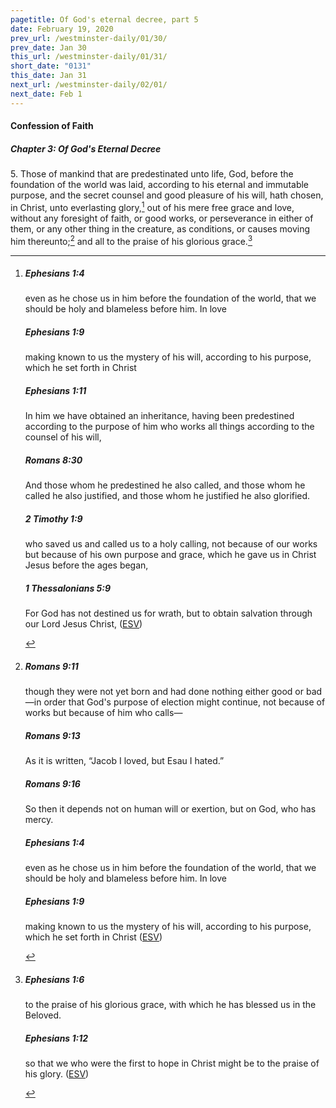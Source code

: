 ```yaml
---
pagetitle: Of God's eternal decree, part 5
date: February 19, 2020
prev_url: /westminster-daily/01/30/
prev_date: Jan 30
this_url: /westminster-daily/01/31/
short_date: "0131"
this_date: Jan 31
next_url: /westminster-daily/02/01/
next_date: Feb 1
---
```


#### Confession of Faith

##### Chapter 3: Of God's Eternal Decree

<span class="q">5.</span> Those of mankind that are predestinated unto life, God, before the foundation of the world was laid, according to his eternal and immutable purpose, and the secret counsel and good pleasure of his will, hath chosen, in Christ, unto everlasting glory,[^fnref:wcf1] out of his mere free grace and love, without any foresight of faith, or good works, or perseverance in either of them, or any other thing in the creature, as conditions, or causes moving him thereunto;[^fnref:wcf2] and all to the praise of his glorious grace.[^fnref:wcf3]

[^fnref:wcf1]: <div class="esv"><h5>Ephesians 1:4</h5> <div class="esv-text"><p id="p49001004.01-1">even as he chose us in him before the foundation of the world, that we should be holy and blameless before him. In love</p> </div><h5>Ephesians 1:9</h5> <div class="esv-text"><p id="p49001009.01-2">making known to us the mystery of his will, according to his purpose, which he set forth in Christ</p> </div><h5>Ephesians 1:11</h5> <div class="esv-text"><p id="p49001011.01-3">In him we have obtained an inheritance, having been predestined according to the purpose of him who works all things according to the counsel of his will,</p> </div><h5>Romans 8:30</h5> <div class="esv-text"><p id="p45008030.01-4">And those whom he predestined he also called, and those whom he called he also justified, and those whom he justified he also glorified.</p> </div><h5>2 Timothy 1:9</h5> <div class="esv-text"><p id="p55001009.01-5">who saved us and called us to a holy calling, not because of our works but because of his own purpose and grace, which he gave us in Christ Jesus before the ages began,</p> </div><h5>1 Thessalonians 5:9</h5> <div class="esv-text"><p id="p52005009.01-6">For God has not destined us for wrath, but to obtain salvation through our Lord Jesus Christ,  (<a href="http://www.esv.org" class="copyright">ESV</a>)</p> </div> </div>

[^fnref:wcf2]: <div class="esv"><h5>Romans 9:11</h5> <div class="esv-text"><p id="p45009011.01-1">though they were not yet born and had done nothing either good or bad&#8212;in order that God's purpose of election might continue, not because of works but because of him who calls&#8212;</p> </div><h5>Romans 9:13</h5> <div class="esv-text"><p id="p45009013.01-2">As it is written, &#8220;Jacob I loved, but Esau I hated.&#8221;</p> </div><h5>Romans 9:16</h5> <div class="esv-text"><p id="p45009016.01-3">So then it depends not on human will or exertion, but on God, who has mercy.</p> </div><h5>Ephesians 1:4</h5> <div class="esv-text"><p id="p49001004.01-4">even as he chose us in him before the foundation of the world, that we should be holy and blameless before him. In love</p> </div><h5>Ephesians 1:9</h5> <div class="esv-text"><p id="p49001009.01-5">making known to us the mystery of his will, according to his purpose, which he set forth in Christ  (<a href="http://www.esv.org" class="copyright">ESV</a>)</p> </div> </div>

[^fnref:wcf3]: <div class="esv"><h5>Ephesians 1:6</h5> <div class="esv-text"><p id="p49001006.01-1">to the praise of his glorious grace, with which he has blessed us in the Beloved.</p> </div><h5>Ephesians 1:12</h5> <div class="esv-text"><p id="p49001012.01-2">so that we who were the first to hope in Christ might be to the praise of his glory.  (<a href="http://www.esv.org" class="copyright">ESV</a>)</p> </div> </div>

